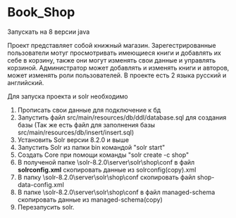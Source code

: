 # Book_Shop
Запускать на 8 версии java 

Проект представляет собой книжный магазин.
Зарегестрированные пользователи мотуг просмотривать имеющиеся книги и добавлять их себе в корзину, также они могут изменять свои данные и управлять корзиной.
Администратор может добавлять и изменять книги и авторов, может изменять роли пользователей.
В проекте есть 2 языка русский и английский.

Для запуска проекта и solr необходимо
1) Прописать свои данные для подключение к бд
2) Запустить файл src/main/resources/db/ddl/database.sql для создания базы 
(Так же есть файл для заполнения базы src/main/resources/db/insert/insert.sql)
3) Установить Solr версии 8.2.0 и выше
4) Запустить Solr из папки bin командой "solr start"
5) Создать Core при помощи команды "solr create -c shop"
6) В полученой папке \solr-8.2.0\server\solr\shop\conf в файл **solrconfig.xml** скопировать данные из solrconfig(copy).xml
7) В папку \solr-8.2.0\server\solr\shop\conf скопировать файл shop-data-config.xml
8) В папке \solr-8.2.0\server\solr\shop\conf в файл managed-schema скопировать данные из managed-schema(copy)
9) Перезапусить solr.